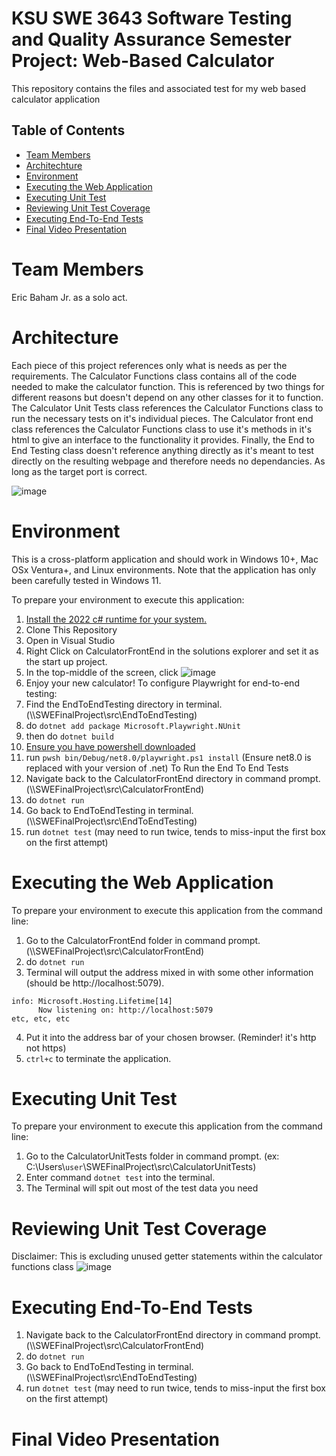 # KSU SWE 3643 Software Testing and Quality Assurance Semester Project: Web-Based Calculator
This repository contains the files and associated test for my web based calculator application

## Table of Contents
- [Team Members](#team-members )
- [Architechture](#architecture)
- [Environment](#environment)
- [Executing the Web Application](#executing-the-web-application )
- [Executing Unit Test](#executing-unit-test )
- [Reviewing Unit Test Coverage](#reviewing-unit-test-coverage )
- [Executing End-To-End Tests](#executing-end-to-end-tests )
- [Final Video Presentation ](#final-video-presentation )

# Team Members
Eric Baham Jr. as a solo act.

# Architecture
Each piece of this project references only what is needs as per the requirements. The Calculator Functions class contains all of the code needed to make the calculator function. This is referenced by two things for different reasons but doesn't depend on any other classes for it to function. The Calculator Unit Tests class references the Calculator Functions class to run the necessary tests on it's individual pieces. The Calculator front end class references the Calculator Functions class to use it's methods in it's html to give an interface to the functionality it provides. Finally, the End to End Testing class doesn't reference anything directly as it's meant to test directly on the resulting webpage and therefore needs no dependancies. As long as the target port is correct.

![image](https://github.com/EBahamJr/SWEFinalProject/assets/40864286/97f09eab-c548-4eb1-b5c6-8eeb6eceb660)


# Environment
This is a cross-platform application and should work in Windows 10+, Mac OSx Ventura+, and Linux environments. Note that the application has only been carefully tested in Windows 11.

To prepare your environment to execute this application:
 1. [Install the 2022 c# runtime for your system.](https://visualstudio.microsoft.com/downloads/)
 2. Clone This Repository
 3. Open in Visual Studio
 4. Right Click on CalculatorFrontEnd in the solutions explorer and set it as the start up project.
 5. In the top-middle of the screen, click ![image](https://github.com/EBahamJr/SWEFinalProject/assets/40864286/eb18b86f-717d-4fb6-8a24-f9aa0fe9733d)
 6. Enjoy your new calculator!
To configure Playwright for end-to-end testing:
 1. Find the EndToEndTesting directory in terminal. (\\\\SWEFinalProject\src\EndToEndTesting)
 2. do `dotnet add package Microsoft.Playwright.NUnit`
 3. then do `dotnet build`
 4. [Ensure you have powershell downloaded](https://learn.microsoft.com/en-us/powershell/scripting/install/installing-powershell-on-windows?view=powershell-7.4)
 6. run `pwsh bin/Debug/net8.0/playwright.ps1 install` (Ensure net8.0 is replaced with your version of .net)
To Run the End To End Tests
 1. Navigate back to the CalculatorFrontEnd directory in command prompt. (\\\\SWEFinalProject\src\CalculatorFrontEnd)
 2. do `dotnet run`
 3. Go back to EndToEndTesting in terminal. (\\\\SWEFinalProject\src\EndToEndTesting)
 4. run `dotnet test` (may need to run twice, tends to miss-input the first box on the first attempt)

# Executing the Web Application
To prepare your environment to execute this application from the command line:
 1. Go to the CalculatorFrontEnd folder in command prompt. (\\\\SWEFinalProject\src\CalculatorFrontEnd)
 2. do `dotnet run`
 3. Terminal will output the address mixed in with some other information (should be http://localhost:5079).
```
info: Microsoft.Hosting.Lifetime[14]
      Now listening on: http://localhost:5079
etc, etc, etc
```
 4. Put it into the address bar of your chosen browser. (Reminder! it's http not https)
 6. `ctrl+c` to terminate the application.

# Executing Unit Test
To prepare your environment to execute this application from the command line:
 1. Go to the CalculatorUnitTests folder in command prompt. (ex: C:\Users\\`user`\\SWEFinalProject\src\CalculatorUnitTests)
 2. Enter command `dotnet test` into the terminal.
 6. The Terminal will spit out most of the test data you need

# Reviewing Unit Test Coverage
Disclaimer: This is excluding unused getter statements within the calculator functions class
![image](https://github.com/EBahamJr/SWEFinalProject/assets/40864286/5f5b364c-9beb-4bc8-af6e-eeb641149ec6)

# Executing End-To-End Tests
 1. Navigate back to the CalculatorFrontEnd directory in command prompt. (\\\\SWEFinalProject\src\CalculatorFrontEnd)
 2. do `dotnet run`
 3. Go back to EndToEndTesting in terminal. (\\\\SWEFinalProject\src\EndToEndTesting)
 4. run `dotnet test` (may need to run twice, tends to miss-input the first box on the first attempt)

# Final Video Presentation
